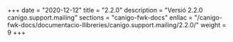 +++
date        = "2020-12-12"
title       = "2.2.0"
description = "Versió 2.2.0 canigo.support.mailing"
sections    = "canigo-fwk-docs"
enllac		= "/canigo-fwk-docs/documentacio-llibreries/canigo.support.mailing/2.2.0/"
weight		= 9
+++
